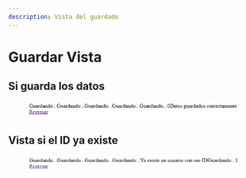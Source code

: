 ```yaml
---
description: Vista del guardado
---
```


# Guardar Vista

## Si guarda los datos

<figure><img src=".gitbook/assets/image (1).png" alt=""><figcaption></figcaption></figure>

## Vista si el ID ya existe

<figure><img src=".gitbook/assets/image (2).png" alt=""><figcaption></figcaption></figure>
